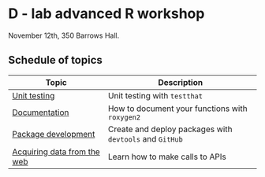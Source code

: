# D - lab advanced R workshop

November 12th, 350 Barrows Hall.


## Schedule of topics

| Topic | Description |
| ----- |  ---------  |
| [Unit testing](https://github.com/karthik/dlab-advanced-r/blob/master/01-testing/README.md) | Unit testing with `testthat` |
| [Documentation](https://github.com/karthik/dlab-advanced-r/blob/master/02-documentation/README.md) | How to document your functions with `roxygen2` |
| [Package development](https://github.com/karthik/dlab-advanced-r/blob/master/03-packaging/README.md) | Create and deploy packages with `devtools` and `GitHub` |
| [Acquiring data from the web](https://github.com/karthik/dlab-advanced-r/tree/master/04-data-from-web) | Learn how to make calls to APIs |